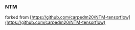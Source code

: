 ### NTM

forked from [https://github.com/carpedm20/NTM-tensorflow](https://github.com/carpedm20/NTM-tensorflow)